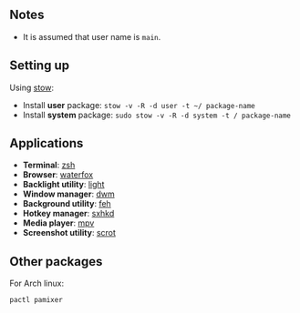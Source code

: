 
## Notes
- It is assumed that user name is `main`.


## Setting up
Using [stow](https://www.gnu.org/software/stow/manual/stow.html):
- Install **user** package: `stow -v -R -d user -t ~/ package-name`
- Install **system** package: `sudo stow -v -R -d system -t / package-name`


## Applications
- **Terminal**: [zsh](https://wiki.archlinux.org/title/Zsh)
- **Browser**: [waterfox](https://www.waterfox.net/)
- **Backlight utility**: [light](https://archlinux.org/packages/extra/x86_64/light/)
- **Window manager**: [dwm](https://github.com/xfnty/dwm)
- **Background utility**: [feh](https://wiki.archlinux.org/title/Feh)
- **Hotkey manager**: [sxhkd](https://wiki.archlinux.org/title/Sxhkd)
- **Media player**: [mpv](https://mpv.io/)
- **Screenshot utility**: [scrot](https://archlinux.org/packages/extra/x86_64/scrot/)


## Other packages
For Arch linux:
```
pactl pamixer
```
